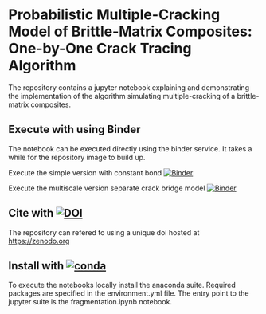 # Probabilistic Multiple-Cracking Model of Brittle-Matrix Composites: One-by-One Crack Tracing Algorithm

The repository contains a jupyter notebook explaining and demonstrating 
the implementation of the algorithm simulating multiple-cracking 
of a brittle-matrix composites.

## Execute with using Binder
The notebook can be executed directly
using the binder service. It takes a while for the repository image to build up.

Execute the simple version with constant bond [![Binder](https://mybinder.org/badge.svg)](https://mybinder.org/v2/gh/bmcs-group/bmcs_fragmentation.git/master?urlpath=%2Fapps%2Ffragmentation.ipynb)

Execute the multiscale version separate crack bridge model [![Binder](https://mybinder.org/badge.svg)](https://mybinder.org/v2/gh/bmcs-group/bmcs_fragmentation.git/master?urlpath=%2Fapps%2Fpmcm.ipynb)

## Cite with [![DOI](https://zenodo.org/badge/265839531.svg)](https://zenodo.org/badge/latestdoi/265839531)
The repository can refered to using a unique doi hosted at https://zenodo.org 

## Install with [![conda](https://anaconda.org/anaconda/spyder/badges/installer/conda.svg)](https://www.anaconda.com)
To execute the notebooks locally install the anaconda suite. Required packages
are specified in the environment.yml file. The entry point to the jupyter suite 
is the fragmentation.ipynb notebook.
